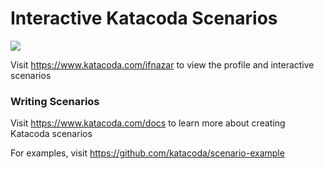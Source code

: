 # Interactive Katacoda Scenarios

[![](http://shields.katacoda.com/katacoda/ifnazar/count.svg)](https://www.katacoda.com/ifnazar "Get your profile on Katacoda.com")

Visit https://www.katacoda.com/ifnazar to view the profile and interactive scenarios

### Writing Scenarios
Visit https://www.katacoda.com/docs to learn more about creating Katacoda scenarios

For examples, visit https://github.com/katacoda/scenario-example
